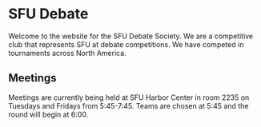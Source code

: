 # SFU Debate

Welcome to the website for the SFU Debate Society. We are a competitive club that represents SFU at debate competitions. We have competed in tournaments across North America.

## Meetings

Meetings are currently being held at SFU Harbor Center in room 2235 on Tuesdays and Fridays from 5:45-7:45. Teams are chosen at 5:45 and the round will begin at 6:00.